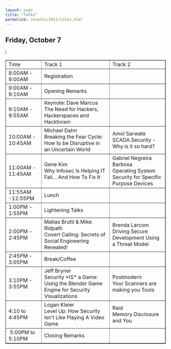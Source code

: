 ```yaml
---
layout: page
title: "Talks"
permalink: /events/2011/talks.html
---
```


## Friday, October 7
i<table border="1">
<tbody>
<tr>
<td>Time</td>
<td>Track 1</td>
<td>Track 2</td>
</tr>
<tr>
<td>8:00AM - 9:00AM</td>
<td>Registration</td>
<td>&nbsp;</td>
</tr>
<tr>
<td>9:00AM - 9:10AM</td>
<td>Opening Remarks</td>
<td>&nbsp;</td>
</tr>
<tr>
<td>9:10AM - 9:55AM</td>
<td>Keynote: Dave Marcus<br />The Need for Hackers, Hackerspaces and Hacktivism</td>
<td>&nbsp;</td>
</tr>
<tr>
<td>10:00AM - 10:45AM</td>
<td>Michael Dahn<br />Breaking the Fear Cycle: How to be Disruptive in an Uncertain World</td>
<td>Amol Sarwate<br />SCADA Security - Why is it so hard?</td>
</tr>
<tr>
<td>11:00AM - 11:45AM</td>
<td>Gene Kim<br />Why Infosec Is Helping IT Fail&hellip; And How To Fix It</td>
<td>Gabriel Negreira Barbosa<br />Operating System Security for Specific Purpose Devices</td>
</tr>
<tr>
<td>11:55AM -12:55PM</td>
<td>Lunch</td>
<td>&nbsp;</td>
</tr>
<tr>
<td>1:00PM - 1:55PM</td>
<td>Lightening Talks</td>
<td>&nbsp;</td>
</tr>
<tr>
<td>2:00PM - 2:45PM</td>
<td>Matias Brutti &amp; Mike Ridpath<br />Covert Calling: Secrets of Social Engineering Revealed!</td>
<td>Brenda Larcom<br />Driving Secure Development Using a Threat Model</td>
</tr>
<tr>
<td>2:45PM - 3:05PM</td>
<td>Break/Coffee</td>
<td>&nbsp;</td>
</tr>
<tr>
<td>3:10PM - 3:55PM</td>
<td>Jeff Bryner<br />Security *IS* a Game: Using the Blender Game Engine for Security Visualizations</td>
<td>Postmodern<br />Your Scanners are making you Tools</td>
</tr>
<tr>
<td>4:10 to 4:45PM</td>
<td>Logan Kleier<br />Level Up: How Security Isn&rsquo;t Like Playing A Video Game</td>
<td>Raid<br />Memory Disclosure and You</td>
</tr>
<tr>
<td>&nbsp;5:00PM to 5:10PM</td>
<td>Closing Remarks</td>
<td>&nbsp;</td>
</tr>
</tbody>
</table>
